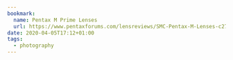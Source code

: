 ```yaml
---
bookmark:
  name: Pentax M Prime Lenses
  url: https://www.pentaxforums.com/lensreviews/SMC-Pentax-M-Lenses-c27.html
date: 2020-04-05T17:12+01:00
tags:
  - photography
---
```

